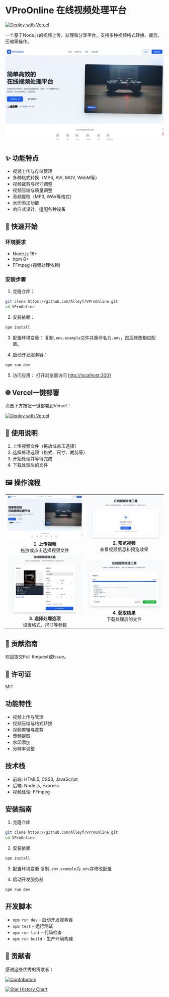 # VProOnline 在线视频处理平台

[![Deploy with Vercel](https://vercel.com/button)](https://vercel.com/new/clone?repository-url=https://github.com/Alleyf/VProOnline)

一个基于Node.js的视频上传、处理和分享平台，支持多种视频格式转换、裁剪、压缩等操作。

![alt text](/public/images/image.png)


## ✨ 功能特点

- 视频上传与存储管理
- 多种格式转换（MP4, AVI, MOV, WebM等）
- 视频裁剪与尺寸调整
- 视频压缩与质量调整
- 音频提取（MP3, WAV等格式）
- 水印添加功能
- 响应式设计，适配各种设备

## 🚀 快速开始

### 环境要求
- Node.js 16+
- npm 8+
- FFmpeg (视频处理依赖)

### 安装步骤

1. 克隆仓库：
```bash
git clone https://github.com/Alleyf/VProOnline.git
cd VProOnline
```

2. 安装依赖：
```bash
npm install
```

3. 配置环境变量：
复制`.env.example`文件并重命名为`.env`，然后修改相应配置。

4. 启动开发服务器：
```bash
npm run dev
```

5. 访问应用：
打开浏览器访问 [http://localhost:3001](http://localhost:3001)

## 🌐 Vercel一键部署

点击下方按钮一键部署到Vercel：

[![Deploy with Vercel](https://vercel.com/button)](https://vercel.com/new/clone?repository-url=https://github.com/Alleyf/VProOnline)

## 📝 使用说明

1. 上传视频文件（拖放或点击选择）
2. 选择处理选项（格式、尺寸、裁剪等）
3. 开始处理并等待完成
4. 下载处理后的文件

## 🖼️ 操作流程

<table>
  <tr>
    <td width="50%">
      <img src="./public/images/image.png" alt="上传界面">
      <div align="center"><b>1. 上传视频</b></div>
      <div align="center">拖放或点击选择视频文件</div>
    </td>
    <td width="50%">
      <img src="./public/images/image1.png" alt="视频预览">
      <div align="center"><b>2. 预览视频</b></div>
      <div align="center">查看视频信息和预览效果</div>
    </td>
  </tr>
  <tr>
    <td width="50%">
      <img src="./public/images/image2.png" alt="处理选项">
      <div align="center"><b>3. 选择处理选项</b></div>
      <div align="center">设置格式、尺寸等参数</div>
    </td>
    <td width="50%">
      <img src="./public/images/image4.png" alt="下载界面">
      <div align="center"><b>4. 获取结果</b></div>
      <div align="center">下载处理后的文件</div>
    </td>
  </tr>
</table>


## 🤝 贡献指南

欢迎提交Pull Request或Issue。

## 📄 许可证

MIT

## 功能特性

- 视频上传与管理
- 视频压缩与格式转换
- 视频剪辑与裁剪
- 音频提取
- 水印添加
- 分辨率调整

## 技术栈

- 前端: HTML5, CSS3, JavaScript
- 后端: Node.js, Express
- 视频处理: FFmpeg

## 安装指南

1. 克隆仓库
```bash
git clone https://github.com/Alleyf/VProOnline.git
cd VProOnline
```

2. 安装依赖
```bash
npm install
```

3. 配置环境变量
复制`.env.example`为`.env`并修改配置

4. 启动开发服务器
```bash
npm run dev
```

## 开发脚本

- `npm run dev` - 启动开发服务器
- `npm test` - 运行测试
- `npm run lint` - 代码检查
- `npm run build` - 生产环境构建


## 👥 贡献者

感谢这些优秀的贡献者：

[![Contributors](https://contrib.rocks/image?repo=Alleyf/VProOnline&max=10&columns=10&anon=1)](https://github.com/Alleyf/VProOnline/graphs/contributors)


[![Star History Chart](https://api.star-history.com/svg?repos=Alleyf/VProOnline&type=Date)](https://star-history.com/#Alleyf/VProOnline&Date)
